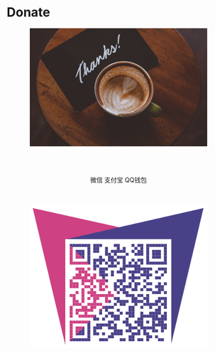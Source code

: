 # Donate

<p align="center">
  <a href="" target="blank"><img src="./images/tks.jpg" width="400" alt="Donate" /></a>
</p>
<br/>
<br/>
<p align="center">
  <span>微信 支付宝 QQ钱包</span>
</p>
<br/>
<p align="center">
  <a href="" target="blank"><img src="./images/donate.png" width="400" alt="Donate" /></a>
</p>

